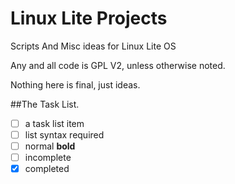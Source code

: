 Linux Lite Projects
===================

Scripts And Misc ideas for Linux Lite OS

Any and all code is GPL V2, unless otherwise noted.

Nothing here is final, just ideas.

##The Task List.

- [ ] a task list item
- [ ] list syntax required
- [ ] normal **bold**
- [ ] incomplete
- [x] completed